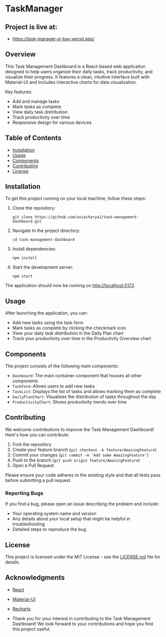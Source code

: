 # TaskManager

## Project is live at:

- https://task-manager-xi-bay.vercel.app/

## Overview

This Task Management Dashboard is a React-based web application designed to help users organize their daily tasks, track productivity, and visualize their progress. It features a clean, intuitive interface built with Material-UI and includes interactive charts for data visualization.

Key features:
- Add and manage tasks
- Mark tasks as complete
- View daily task distribution
- Track productivity over time
- Responsive design for various devices

## Table of Contents

- [Installation](#installation)
- [Usage](#usage)
- [Components](#components)
- [Contributing](#contributing)
- [License](#license)

## Installation

To get this project running on your local machine, follow these steps:

1. Clone the repository:
   ```
   git clone https://github.com/aviacharya1/task-management-dashboard.git
   ```

2. Navigate to the project directory:
   ```
   cd task-management-dashboard
   ```

3. Install dependencies:
   ```
   npm install
   ```

4. Start the development server:
   ```
   npm start
   ```

The application should now be running on [http://localhost:5173](http://localhost:5173).

## Usage

After launching the application, you can:

- Add new tasks using the task form
- Mark tasks as complete by clicking the checkmark icon
- View your daily task distribution in the Daily Plan chart
- Track your productivity over time in the Productivity Overview chart

## Components

The project consists of the following main components:

- `Dashboard`: The main container component that houses all other components
- `TaskForm`: Allows users to add new tasks
- `TaskList`: Displays the list of tasks and allows marking them as complete
- `DailyPlanChart`: Visualizes the distribution of tasks throughout the day
- `ProductivityChart`: Shows productivity trends over time

## Contributing

We welcome contributions to improve the Task Management Dashboard! Here's how you can contribute:

1. Fork the repository
2. Create your feature branch (`git checkout -b feature/AmazingFeature`)
3. Commit your changes (`git commit -m 'Add some AmazingFeature'`)
4. Push to the branch (`git push origin feature/AmazingFeature`)
5. Open a Pull Request

Please ensure your code adheres to the existing style and that all tests pass before submitting a pull request.

### Reporting Bugs

If you find a bug, please open an issue describing the problem and include:
- Your operating system name and version
- Any details about your local setup that might be helpful in troubleshooting
- Detailed steps to reproduce the bug

## License

This project is licensed under the MIT License - see the [LICENSE.md](LICENSE.md) file for details.

## Acknowledgments

- [React](https://reactjs.org/)
- [Material-UI](https://mui.com/)
- [Recharts](https://recharts.org/en-US/)

  
- Thank you for your interest in contributing to the Task Management Dashboard! We look forward to your contributions and hope you find this project useful.
